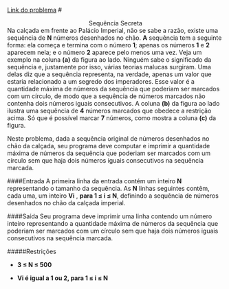 [Link do problema](https://www.beecrowd.com.br/judge/problems/view/3048)
#<center>Sequência Secreta</center>
Na calçada em frente ao Palácio Imperial, não se sabe a razão, existe uma sequência de **N** números desenhados no chão. **A** sequência tem a seguinte forma: ela começa e termina com o número **1**; apenas os números **1** e **2** aparecem nela; e o número **2** aparece pelo menos uma vez. Veja um exemplo na coluna **(a)** da figura ao lado. Ninguém sabe o significado da sequência e, justamente por isso, várias teorias malucas surgiram. Uma delas diz que a sequência representa, na verdade, apenas um valor que estaria relacionado a um segredo dos imperadores. Esse valor é a quantidade máxima de números da sequência que poderiam ser marcados com um círculo, de modo que a sequência de números marcados não contenha dois números iguais consecutivos. A coluna **(b)** da figura ao lado ilustra uma sequência de **4** números marcados que obedece a restrição acima. Só que é possível marcar **7** números, como mostra a coluna **(c)** da figura.

Neste problema, dada a sequência original de números desenhados no chão da calçada, seu programa deve computar e imprimir a quantidade máxima de números da sequência que poderiam ser marcados com um círculo sem que haja dois números iguais consecutivos na sequência marcada.
<img alt="" src="https://resources.beecrowd.com.br/gallery/images/problems/UOJ_3035.png">

####Entrada
A primeira linha da entrada contém um inteiro **N** representando o tamanho da sequência. As **N** linhas seguintes contêm, cada uma, um inteiro **Vi** , **para 1 ≤ i ≤ N**, definindo a sequência de números desenhados no chão da calçada imperial.

####Saída
Seu programa deve imprimir uma linha contendo um número inteiro representando a quantidade máxima de números da sequência que poderiam ser marcados com um círculo sem que haja dois números iguais consecutivos na sequência marcada.

#####Restrições

- **3 ≤ N ≤ 500**

- **Vi é igual a 1 ou 2, para 1 ≤ i ≤ N**
